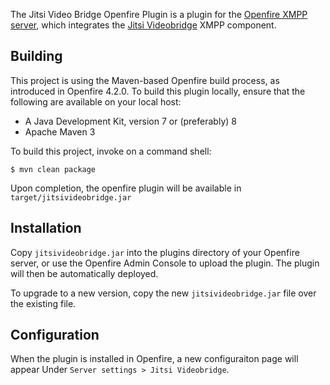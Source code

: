 The Jitsi Video Bridge Openfire Plugin is a plugin for the [Openfire XMPP server](https://www.igniterealtime.org/openfire), which integrates the [Jitsi Videobridge](https://github.com/jitsi/jitsi-videobridge) XMPP component.

Building
--------

This project is using the Maven-based Openfire build process, as introduced in Openfire 4.2.0. To build this plugin locally, ensure that the following are available on your local host:

* A Java Development Kit, version 7 or (preferably) 8
* Apache Maven 3

To build this project, invoke on a command shell:

    $ mvn clean package

Upon completion, the openfire plugin will be available in `target/jitsivideobridge.jar`

Installation
------------

Copy `jitsivideobridge.jar` into the plugins directory of your Openfire server, or use the Openfire Admin Console to upload the plugin. The plugin will then be automatically deployed.

To upgrade to a new version, copy the new `jitsivideobridge.jar` file over the existing file.

Configuration
-------------

When the plugin is installed in Openfire, a new configuraiton page will appear Under `Server settings > Jitsi Videobridge`.
